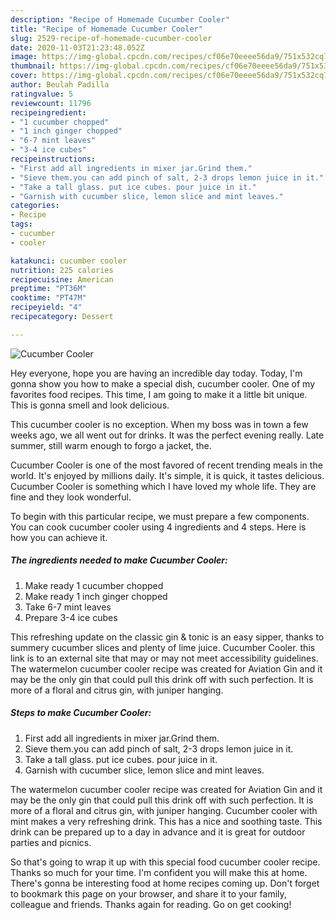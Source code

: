 ```yaml
---
description: "Recipe of Homemade Cucumber Cooler"
title: "Recipe of Homemade Cucumber Cooler"
slug: 2529-recipe-of-homemade-cucumber-cooler
date: 2020-11-03T21:23:48.052Z
image: https://img-global.cpcdn.com/recipes/cf06e70eeee56da9/751x532cq70/cucumber-cooler-recipe-main-photo.jpg
thumbnail: https://img-global.cpcdn.com/recipes/cf06e70eeee56da9/751x532cq70/cucumber-cooler-recipe-main-photo.jpg
cover: https://img-global.cpcdn.com/recipes/cf06e70eeee56da9/751x532cq70/cucumber-cooler-recipe-main-photo.jpg
author: Beulah Padilla
ratingvalue: 5
reviewcount: 11796
recipeingredient:
- "1 cucumber chopped"
- "1 inch ginger chopped"
- "6-7 mint leaves"
- "3-4 ice cubes"
recipeinstructions:
- "First add all ingredients in mixer jar.Grind them."
- "Sieve them.you can add pinch of salt, 2-3 drops lemon juice in it."
- "Take a tall glass. put ice cubes. pour juice in it."
- "Garnish with cucumber slice, lemon slice and mint leaves."
categories:
- Recipe
tags:
- cucumber
- cooler

katakunci: cucumber cooler 
nutrition: 225 calories
recipecuisine: American
preptime: "PT36M"
cooktime: "PT47M"
recipeyield: "4"
recipecategory: Dessert

---
```



![Cucumber Cooler](https://img-global.cpcdn.com/recipes/cf06e70eeee56da9/751x532cq70/cucumber-cooler-recipe-main-photo.jpg)

Hey everyone, hope you are having an incredible day today. Today, I'm gonna show you how to make a special dish, cucumber cooler. One of my favorites food recipes. This time, I am going to make it a little bit unique. This is gonna smell and look delicious.

This cucumber cooler is no exception. When my boss was in town a few weeks ago, we all went out for drinks. It was the perfect evening really. Late summer, still warm enough to forgo a jacket, the.

Cucumber Cooler is one of the most favored of recent trending meals in the world. It's enjoyed by millions daily. It's simple, it is quick, it tastes delicious. Cucumber Cooler is something which I have loved my whole life. They are fine and they look wonderful.


To begin with this particular recipe, we must prepare a few components. You can cook cucumber cooler using 4 ingredients and 4 steps. Here is how you can achieve it.

<!--inarticleads1-->

##### The ingredients needed to make Cucumber Cooler:

1. Make ready 1 cucumber chopped
1. Make ready 1 inch ginger chopped
1. Take 6-7 mint leaves
1. Prepare 3-4 ice cubes


This refreshing update on the classic gin &amp; tonic is an easy sipper, thanks to summery cucumber slices and plenty of lime juice. Cucumber Cooler. this link is to an external site that may or may not meet accessibility guidelines. The watermelon cucumber cooler recipe was created for Aviation Gin and it may be the only gin that could pull this drink off with such perfection. It is more of a floral and citrus gin, with juniper hanging. 

<!--inarticleads2-->

##### Steps to make Cucumber Cooler:

1. First add all ingredients in mixer jar.Grind them.
1. Sieve them.you can add pinch of salt, 2-3 drops lemon juice in it.
1. Take a tall glass. put ice cubes. pour juice in it.
1. Garnish with cucumber slice, lemon slice and mint leaves.


The watermelon cucumber cooler recipe was created for Aviation Gin and it may be the only gin that could pull this drink off with such perfection. It is more of a floral and citrus gin, with juniper hanging. Cucumber cooler with mint makes a very refreshing drink. This has a nice and soothing taste. This drink can be prepared up to a day in advance and it is great for outdoor parties and picnics. 

So that's going to wrap it up with this special food cucumber cooler recipe. Thanks so much for your time. I'm confident you will make this at home. There's gonna be interesting food at home recipes coming up. Don't forget to bookmark this page on your browser, and share it to your family, colleague and friends. Thanks again for reading. Go on get cooking!
